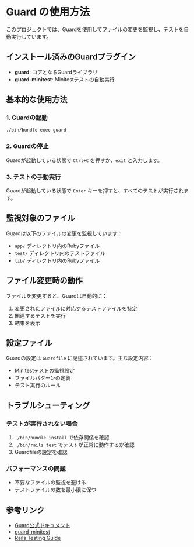 # Guard の使用方法

このプロジェクトでは、Guardを使用してファイルの変更を監視し、テストを自動実行しています。

## インストール済みのGuardプラグイン

- **guard**: コアとなるGuardライブラリ
- **guard-minitest**: Minitestテストの自動実行

## 基本的な使用方法

### 1. Guardの起動

```bash
./bin/bundle exec guard
```

### 2. Guardの停止

Guardが起動している状態で `Ctrl+C` を押すか、`exit` と入力します。

### 3. テストの手動実行

Guardが起動している状態で `Enter` キーを押すと、すべてのテストが実行されます。

## 監視対象のファイル

Guardは以下のファイルの変更を監視しています：

- `app/` ディレクトリ内のRubyファイル
- `test/` ディレクトリ内のテストファイル
- `lib/` ディレクトリ内のRubyファイル

## ファイル変更時の動作

ファイルを変更すると、Guardは自動的に：

1. 変更されたファイルに対応するテストファイルを特定
2. 関連するテストを実行
3. 結果を表示

## 設定ファイル

Guardの設定は `Guardfile` に記述されています。主な設定内容：

- Minitestテストの監視設定
- ファイルパターンの定義
- テスト実行のルール

## トラブルシューティング

### テストが実行されない場合

1. `./bin/bundle install` で依存関係を確認
2. `./bin/rails test` でテストが正常に動作するか確認
3. Guardfileの設定を確認

### パフォーマンスの問題

- 不要なファイルの監視を避ける
- テストファイルの数を最小限に保つ

## 参考リンク

- [Guard公式ドキュメント](https://github.com/guard/guard)
- [guard-minitest](https://github.com/guard/guard-minitest)
- [Rails Testing Guide](https://guides.rubyonrails.org/testing.html)
